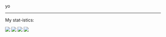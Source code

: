 yo

---

My stat-istics:

![](https://raw.githubusercontent.com/FLzyy/stats/master/generated/overview.svg#gh-dark-mode-only)
![](https://raw.githubusercontent.com/FLzyy/stats/master/generated/overview.svg#gh-light-mode-only)
![](https://raw.githubusercontent.com/FLzyy/stats/master/generated/languages.svg#gh-dark-mode-only)
![](https://raw.githubusercontent.com/FLzyy/stats/master/generated/languages.svg#gh-light-mode-only)
